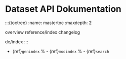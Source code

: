 # Dataset API Dokumentation

:::{toctree}
:name: mastertoc
:maxdepth: 2

overview
reference/index
changelog

de/index
:::

- {ref}`genindex`
% - {ref}`modindex`
% - {ref}`search`
